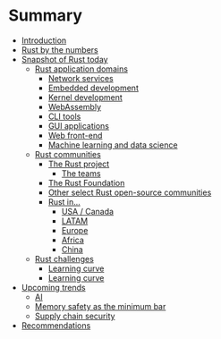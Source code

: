 # Summary

- [Introduction](./README.md)
- [Rust by the numbers](./rust_by_the_numbers.md)
- [Snapshot of Rust today]()
    - [Rust application domains]()
        - [Network services]()
        - [Embedded development]()
        - [Kernel development]()
        - [WebAssembly]()
        - [CLI tools]()
        - [GUI applications]()
        - [Web front-end]()
        - [Machine learning and data science]()
    - [Rust communities]()
        - [The Rust project]()
            - [The teams]()
        - [The Rust Foundation]()
        - [Other select Rust open-source communities]()
        - [Rust in...]()
            - [USA / Canada]()
            - [LATAM]()
            - [Europe]()
            - [Africa]()
            - [China]()
    - [Rust challenges]()
        - [Learning curve]()
        - [Learning curve]()
- [Upcoming trends]()
    - [AI]()
    - [Memory safety as the minimum bar]()
    - [Supply chain security]()
- [Recommendations]()
